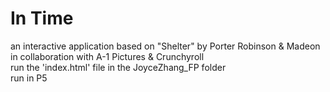 # In Time
an interactive application based on "Shelter" by Porter Robinson & Madeon in collaboration with A-1 Pictures & Crunchyroll
<br>run the 'index.html' file in the JoyceZhang_FP folder
<br>run in P5
